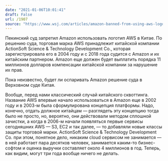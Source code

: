 ```yaml
---
date: "2021-01-06T10:01:41"
draft: False
url: /1907
source: "https://www.wsj.com/articles/amazon-banned-from-using-aws-logo-in-china-trademark-ruling-11609841232"
---
```


Пекинский суд запретил Amazon использовать логотип AWS в Китае. По решению суда, торговая марка AWS принадлежит китайской компании ActionSoft Science & Technology Development Co., которая зарегистрировала его в 2004 году и с 2018 года судится с Amazon и их китайским партнером. Amazon еще должен будет выплатить порядка 11 миллионов долларов компенсации китайской компании за нарушение их прав.

Пока неизвестно, будет ли оспаривать Amazon решение суда в Верховном суде Китая. 

Вообще, перед нами классический случай китайского сквоттинга. Название AWS впервые начало использоваться в Amazon еще в 2002 году и в 2003-м была сформулирована концепция платформы. Надо, конечно, отдать должное китайцам — разглядеть эту концепцию тогда было не просто, но, вероятно, они действовали методом сплошной зачистки, а когда в 2006-м начали появляться первые сервисы сегодняшних AWS — S3, EC2 и так далее, — то добавляли новые классы защиты торговой марки. ActionSoft Science & Technology Development Co. при этом, понятное дело, никаким cloud сервисом не занимается — в ней работает пара десятков человек, занимается каким-то бизнес-софтом и оценка выручки составляет около 4 миллионов в год. Теперь, как видим, могут три года вообще ничего не делать.
